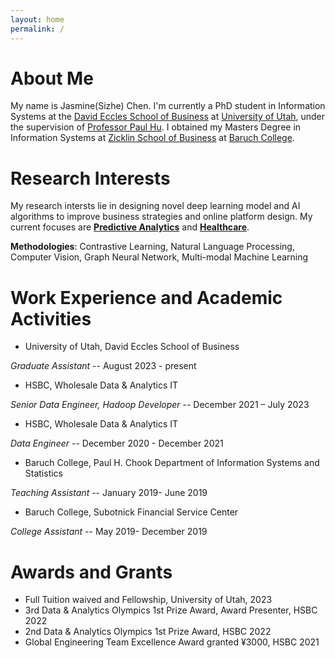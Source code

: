 ```yaml
---
layout: home
permalink: /
---
```


# About Me
My name is Jasmine(Sizhe) Chen. I'm currently a PhD student in Information Systems at the <ins>David Eccles School of Business</ins> at <ins>University of Utah</ins>, under the supervision of [Professor Paul Hu](https://eccles.utah.edu/team/paul-hu/). I obtained my Masters Degree in Information Systems at <ins>Zicklin School of Business</ins> at <ins>Baruch College</ins>.


# Research Interests
My research intersts lie in designing novel deep learning model and AI algorithms to improve business strategies and online platform design. My current focuses are  <ins>**Predictive Analytics**</ins> and <ins>**Healthcare**</ins>.

**Methodologies**: Contrastive Learning, Natural Language Processing, Computer Vision, Graph Neural Network, Multi-modal Machine Learning


# Work Experience and Academic Activities
* University of Utah, David Eccles School of Business

*Graduate Assistant* -- August 2023 - present


* HSBC, Wholesale Data & Analytics IT

*Senior Data Engineer, Hadoop Developer*  --   December 2021 – July 2023

* HSBC, Wholesale Data & Analytics IT

*Data Engineer*      --       December 2020 - December 2021

* Baruch College, Paul H. Chook Department of Information Systems and Statistics

*Teaching Assistant*  --  January 2019- June 2019

* Baruch College, Subotnick Financial Service Center                              

*College Assistant*  --  May 2019- December 2019


# Awards and Grants
* Full Tuition waived and Fellowship, University of Utah, 2023
* 3rd Data & Analytics Olympics 1st Prize Award, Award Presenter, HSBC					2022
* 2nd Data & Analytics Olympics 1st Prize Award, HSBC							2022
* Global Engineering Team Excellence Award granted ¥3000, HSBC					2021
